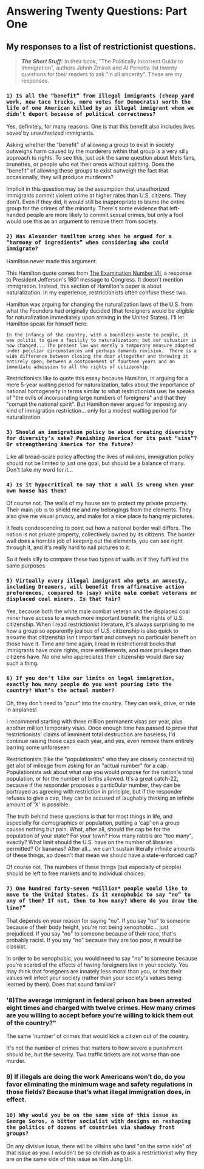 # Answering Twenty Questions: Part One
## My responses to a list of restrictionist questions.

>**_The Short Stuff:_** In their book, "The Politically Incorrect Guide to Immigration",
authors Johnh Zmirak and Al Perrotta list twenty questions for their readers to ask "in all sincerity".
These are my responses.


### `1) Is all the “benefit” from illegal immigrants (cheap yard work, new taco trucks, more votes for Democrats) worth the life of one American killed by an illegal immigrant whom we didn’t deport because of political correctness?`

Yes, definitely, for many reasons. One is that this benefit also includes lives *saved* by unauthorized immigrants. 

Asking whether the "benefit" of allowing a group to exist in society outweighs harm caused by the murderers within that group is 
a very silly approach to rights. To see this, just ask the same question about Mets fans, brunettes, or people who eat their oreos
without splitting. Does the "benefit" of allowing these groups to exist outweigh the fact that occasionally, they will produce murderers?

Implicit in this question may be the assumption that unauthorized immigrants commit violent crime at higher rates than U.S. citizens.
They don't. Even if they did, it would still be inappropriate to blame the entire group for the crimes of the minority.
There's some evidence that left-handed people are more likely to commit sexual crimes, but only a fool would 
use this as an argument to remove them from society.

### `2) Was Alexander Hamilton wrong when he argued for a “harmony of ingredients” when considering who could immigrate?`

Hamilton never made this argument.

This Hamilton quote comes from [The Examination Number VII](https://founders.archives.gov/documents/Hamilton/01-25-02-0282), a
response to President Jefferson's 1801 message to Congress. It doesn't mention immigration. Instead, this section
of Hamilton's paper is about naturalization. In my experience, restrictionists often confuse these two.

Hamilton was arguing for changing the naturalization laws of the U.S. from what the Founders had originally decided (that foreigners 
would be eligible for naturalization immediately upon arriving in the United States). I'll let Hamilton speak for himself here:

`In the infancy of the country, with a boundless waste to people, it was politic to give a facility to naturalization; but our situation is now changed...
The present law was merely a temporary measure adopted under peculiar circumstances and perhaps demands revision. 
There is a wide difference between closing the door altogether and throwing it entirely open; between a postponement of fourteen years and an immediate admission to all the rights of citizenship.`

Restrictionists like to quote this essay because Hamilton, in arguing for a mere 5-year waiting period for naturalization, talks about the importance of
national homogeneity in terms similar to what restrictionists use: he speaks of "the evils of incorporating large numbers of foreigners"
and that they "corrupt the national spirit". But Hamilton never argued for imposing any kind of immigration restriction... only for a modest waiting period for naturalization.


### `3) Should an immigration policy be about creating diversity for diversity’s sake? Punishing America for its past “sins”? Or strengthening America for the future?`

Like all broad-scale policy affecting the lives of millions, immigration policy should not be limited to just one goal, but should be
a balance of many. Don't take my word for it...

### `4) Is it hypocritical to say that a wall is wrong when your own house has them?`

Of course not. The walls of my house are to protect my private property. Their main job is to shield me and my belongings from the elements. They 
also give me visual privacy, and make for a nice place to hang my pictures.

It feels condescending to point out how a national border wall differs. The nation is not private property, collectively owned by its citizens.
The border wall does a horrible job of keeping out the elements, you can see right through it, and it's really hard to nail pictures to it.

So it feels silly to compare these two types of walls as if they fulfilled the same purposes.

### `5) Virtually every illegal immigrant who gets an amnesty, including Dreamers, will benefit from affirmative action preferences, compared to (say) white male combat veterans or displaced coal miners. Is that fair?`

Yes, because both the white male combat veteran and the displaced coal miner have access to a much more important benefit: the rights of U.S. citizenship. 
When I read restrictionist literature, it's always surprising to me how a group so apparently jealous of U.S. citizenship is also quick to assume that 
citizenship isn't important and conveys no particular benefit on those have it. Time and time again, I read in restrictionist books that immigrants have
more rights, more entitlements, and more privileges than citizens have. No one who appreciates their citizenship would dare say such a thing.

### `6) If you don’t like our limits on legal immigration, exactly how many people do you want pouring into the country? What’s the actual number?`

Oh, they don't need to "pour" into the country. They can walk, drive, or ride in airplanes!

I recommend starting with three million permanent visas per year, plus another million temporary visas. Once enough time has passed to prove 
that restrictionists' claims of imminent total destruction are baseless, I'd continue raising those caps each year, and yes, even 
remove them entirely barring some unforeseen

Restrictionists (like the "populationists" who they are closely connected to) get alot of mileage from asking for an "actual number" for a cap. 
Populationists ask about what cap you would propose for the nation's total population, or for the number of births allowed.
It's a great catch-22, because if the responder proposes a partic0ular number, they can be portrayed as agreeing with restriction in principle,
but if the responder refuses to give a cap, they can be accused of laughably thinking an infinite amount of 'X' is possible.

The truth behind these questions is that for most things in life, and especially for demographics or population, putting a 'cap' on a group
causes nothing but pain. What, after all, should the cap be for the population of your state? For your town? How many rabbis are "too many", exactly?
What limit should the U.S. have on the number of libraries permitted? Or bananas? After all... we can't sustain literally infinite
amounts of these things, so doesn't that mean we should have a state-enforced cap?

Of course not. The numbers of these things (but especially of people) should be left to free markets and to individual choices.

### `7) One hundred forty-seven *million* people would like to move to the United States. Is it xenophobic to say “no” to any of them? If not, then to how many? Where do you draw the line?`"

That depends on your reason for saying "no". If you say "no" to someone because of their body height, you're not being xenophobic... just 
prejudiced. If you say "no" to someone because of their race, that's probably racist. If you say "no" because they are too
poor, it would be classist.

In order to be xenophobic, you would need to say "no" to someone because you're scared of the effects of having foreigners live in your society.
You may think that foreigners are innately less moral than you, or that their values will infect your society (rather than your society's values being learned by them).
Does that sound familiar?

### '8)The average immigrant in federal prison has been arrested eight times and charged with twelve crimes. How many crimes are you willing to accept before you’re willing to kick them out of the country?"

The same 'number' of crimes that would kick a citizen out of the country.

It's not the number of crimes that matters to how severe a punishment should be, but the severity. Two traffic tickets are not worse than one murder.

### 9) If illegals are doing the work Americans won’t do, do you favor eliminating the minimum wage and safety regulations in those fields? Because that’s what illegal immigration does, in effect.

### `10) Why would you be on the same side of this issue as George Soros, a bitter socialist with designs on reshaping the politics of dozens of countries via shadowy front groups?`

On any divisive issue, there will be villains who land "on the same side" of that issue as you.
I wouldn't be so childish as to ask a restrictionist why they are on the same side of this issue as Kim Jung Un.


